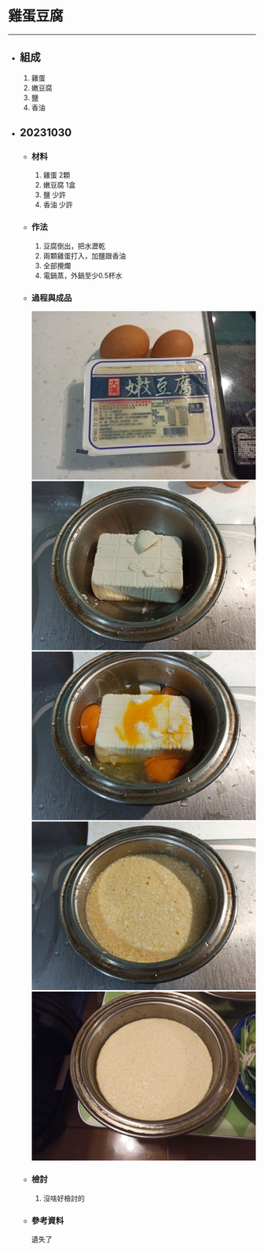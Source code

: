 # 雞蛋豆腐
---
+ ## 組成
  1. 雞蛋
  2. 嫩豆腐
  3. 鹽
  4. 香油

+ ## 20231030
  + ### 材料
    1. 雞蛋 2顆
    2. 嫩豆腐 1盒
    3. 鹽 少許
    4. 香油 少許
  
  + ### 作法
    1. 豆腐倒出，把水瀝乾
    2. 兩顆雞蛋打入，加鹽跟香油
    3. 全部攪爛
    4. 電鍋蒸，外鍋至少0.5杯水
  
  + ### 過程與成品
    ![](../../Image/20231030_1.jpg)
    ![](../../Image/20231030_2.jpg)
    ![](../../Image/20231030_3.jpg)
    ![](../../Image/20231030_4.jpg)
    ![](../../Image/20231030_5.jpg)
  
  + ### 檢討
    1. 沒啥好檢討的
  
  + ### 參考資料
    遺失了